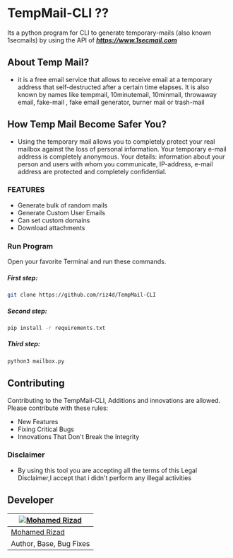 # TempMail-CLI ??
Its a python program for CLI to generate temporary-mails (also known 1secmails) by using the API of **_https://www.1secmail.com_**

## About Temp Mail?
 -  it is a free email service that allows to receive email at a temporary address that self-destructed after a certain time elapses. It is also known by names like  tempmail, 10minutemail, 10minmail, throwaway email, fake-mail , fake email generator, burner mail or trash-mail

## How Temp Mail Become Safer You?
 -  Using the temporary mail allows you to completely protect your real mailbox against the loss of personal information. Your temporary e-mail address is completely anonymous. Your details: information about your person and users with whom you communicate, IP-address, e-mail address are protected and completely confidential.
### FEATURES
 - Generate bulk of random mails
 - Generate Custom User Emails
 - Can set custom domains
 - Download attachments
 
### Run Program

Open your favorite Terminal and run these commands.

##### First step:

```sh
git clone https://github.com/riz4d/TempMail-CLI
```

##### Second step:

```sh
pip install -r requirements.txt
```

##### Third step:

```sh
python3 mailbox.py
```

## Contributing
Contributing to the TempMail-CLI, Additions and innovations are allowed.
Please contribute with these rules:
- New Features 
- Fixing Critical Bugs
- Innovations That Don't Break the Integrity

### Disclaimer
 - By using this tool you are accepting all the terms of this Legal Disclaimer,I accept that i didn't perform any illegal activities


## Developer

[![Mohamed Rizad](https://github.com/riz4d.png?size=100)](https://github.com/riz4d) |
----|
[Mohamed Rizad](https://t.me/riz4d) |
Author, Base, Bug Fixes  |

